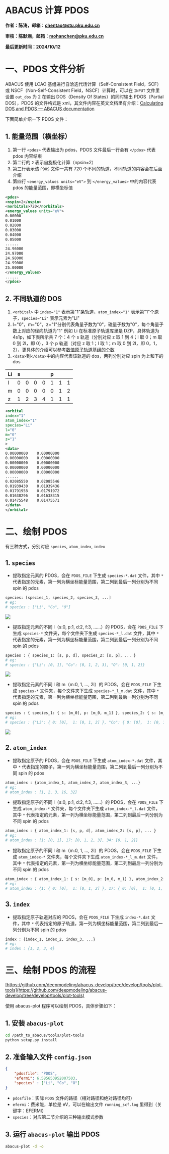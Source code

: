 # ABACUS 计算 PDOS

<strong>作者：陈涛，邮箱：chentao@stu.pku.edu.cn</strong>

<strong>审核：陈默涵，邮箱：mohanchen@pku.edu.cn</strong>

<strong>最后更新时间：2024/10/12</strong>

# 一、PDOS 文件分析

ABACUS 使用 LCAO 基组进行自洽迭代场计算（Self-Consistent Field，SCF）或 NSCF（Non-Self-Consistent Field，NSCF）计算时，可以在 `INPUT` 文件里设置 `out_dos` 为 2 在输出 DOS（Density Of States）的同时输出 PDOS（Partial DOS），PDOS 的文件格式是 xml，其文件内容在英文文档里有介绍：[Calculating DOS and PDOS — ABACUS documentation](https://abacus.deepmodeling.com/en/latest/advanced/elec_properties/dos.html#pdos)

下面简单介绍一下 PDOS 文件：

## 1. 能量范围（横坐标）

1. 第一行 `<pdos>` 代表输出为 pdos，PDOS 文件最后一行会有 `</pdos>` 代表 pdos 内容结束
2. 第二行的 `2` 表示自旋极化计算（npsin=2）
3. 第三行表示该 `PDOS` 文件一共有 720 个不同的轨道，不同轨道的内容会在后面介绍
4. 第四行 `<energy_values units="eV">` 到 `</energy_values>` 中的内容代表 pdos 的能量范围，即横坐标值

```xml
<pdos>
<nspin>2</nspin>
<norbitals>720</norbitals>
<energy_values units="eV">
0.00000
0.01000
0.02000
0.03000
0.04000
0.05000
......
24.96000
24.97000
24.98000
24.99000
25.00000
</energy_values>
......
</pdos>
```

## 2. 不同轨道的 DOS

1. `<orbital>` 中 `index="1"` 表示第"1"条轨道，`atom_index="1"` 表示第"1"个原子，`species="Li"` 表示元素为"Li"
2. l="0"，m="0"，z="1"分别代表角量子数为"0"，磁量子数为"0"，每个角量子数上对应的径向轨道为"1"
   例如 Li 在标准原子轨道库里是 DZP，具体轨道为 4s1p，如下表所示共 7 个：4 个 s 轨道（分别对应 z 取 1 到 4；l 取 0；m 取 0 到 2l，即 0），3 个 p 轨道（对应 z 取 1；l 取 1；m 取 0 到 2l，即 0，1，2），更具体的介绍可以参考[数值原子轨道基组的个数](https://abacus-user-guide.pages.dev/abacus-nac1.html#3-%E6%95%B0%E5%80%BC%E5%8E%9F%E5%AD%90%E8%BD%A8%E9%81%93%E5%9F%BA%E7%BB%84%E7%9A%84%E4%B8%AA%E6%95%B0)
3. `<data>`到`</data>`中的内容代表该轨道的 dos，两列分别对应 spin 为上和下的 dos

| Li | s |   |   |   | p |   |   |
| -- | - | - | - | - | - | - | - |
| l  | 0 | 0 | 0 | 0 | 1 | 1 | 1 |
| m  | 0 | 0 | 0 | 0 | 0 | 1 | 2 |
| z  | 1 | 2 | 3 | 4 | 1 | 1 | 1 |

```xml
<orbital
index="1"
atom_index="1"
species="Li"
l="0"
m="0"
z="1"
>
<data>
0.00000000    0.00000000
0.00000000    0.00000000
0.00000000    0.00000000
0.00000000    0.00000000
0.00000000    0.00000000
......
0.02085550    0.02085546
0.01939430    0.01939436
0.01791958    0.01791972
0.01638296    0.01638315
0.01475548    0.01475571
</data>
</orbital>
```

# 二、绘制 PDOS

有三种方式，分别对应 `species`, `atom_index`, `index`

## 1. `species`

- 提取指定元素的 PDOS，会在 `PDOS_FILE` 下生成 `species-*.dat` 文件，其中 `*` 代表指定的元素，第一列为横坐标能量范围，第二列到最后一列分别为不同 spin 的 pdos

```python
species: [species_1, species_2, species_3, ...]
# eg: 
# species : ["Li", "Co", "O"]
```

![](picture/fig_pdos1.png)

- 提取指定元素的不同 l（s:0, p:1, d:2, f:3, ......）的 PDOS，会在 `PDOS_FILE` 下生成 `species-*` 文件夹，每个文件夹下生成 `species-*_l.dat` 文件，其中 `*` 代表指定的元素，第一列为横坐标能量范围，第二列到最后一列分别为不同 spin 的 pdos

```python
species : { species_1: [s, p, d], species_2: [s, p], ... }
# eg: 
# species : {"Li": [0, 1], "Co": [0, 1, 2, 3], "O": [0, 1, 2]}
```

![](picture/fig_pdos2.png)

- 提取指定元素的不同 l 和 m（m:0, 1, ..., 2l）的 PDOS，会在 `PDOS_FILE` 下生成 `species-*` 文件夹，每个文件夹下生成 `species-*_l_m.dat` 文件，其中 `*` 代表指定的元素，第一列为横坐标能量范围，第二列到最后一列分别为不同 spin 的 pdos

```python
species : { species_1: { s: [m_0], p: [m_0, m_1] }, species_2: { s: [m_0], p: [m_0, m_1], ... }}
# eg: 
# species : {"Li": { 0: [0],  1: [0, 1, 2] }, "Co": { 0: [0],  1: [0, 1, 2], 2: [0, 1, 2, 3, 4], 3: [0, 1, 2, 3, 4, 5, 6] }, "O": { 0: [0],  1: [0, 1, 2], 2: [0, 1, 2, 3, 4] }}
```

![](picture/fig_pdos3.png)

## 2. `atom_index`

- 提取指定原子的 PDOS，会在 `PDOS_FILE` 下生成 `atom_index-*.dat` 文件，其中 `*` 代表指定的原子，第一列为横坐标能量范围，第二列到最后一列分别为不同 spin 的 pdos

```python
atom_index : {atom_index_1, atom_index_2, atom_index_3, ...}
# eg: 
# atom_index : {1, 2, 3, 16, 32}
```

- 提取指定原子的不同 l（s:0, p:1, d:2, f:3, ......）的 PDOS，会在 `PDOS_FILE` 下生成 `atom_index-*` 文件夹，每个文件夹下生成 `atom_index-*_l.dat` 文件，其中 `*` 代表指定的元素，第一列为横坐标能量范围，第二列到最后一列分别为不同 spin 的 pdos

```python
atom_index : { atom_index_1: [s, p, d], atom_index_2: [s, p], ... }
# eg: 
# atom_index : {1: [0, 1], 17: [0, 1, 2, 3], 34: [0, 1, 2]}
```

- 提取指定原子的不同 l 和 m（m:0, 1, ..., 2l）的 PDOS，会在 `PDOS_FILE` 下生成 `atom_index-*` 文件夹，每个文件夹下生成 `atom_index-*_l_m.dat` 文件，其中 `*` 代表指定的元素，第一列为横坐标能量范围，第二列到最后一列分别为不同 spin 的 pdos

```python
atom_index : { atom_index_1: { s: [m_0], p: [m_0, m_1] }, atom_index_2: { s: [m_0], p: [m_0, m_1], ... }}
# eg: 
# atom_index : {1: { 0: [0],  1: [0, 1, 2] }, 17: { 0: [0],  1: [0, 1, 2], 2: [0, 1, 2, 3, 4], 3: [0, 1, 2, 3, 4, 5, 6] }, 34: { 0: [0],  1: [0, 1, 2], 2: [0, 1, 2, 3, 4] }}
```

## 3.  `index`

- 提取指定原子轨道对应的 PDOS，会在 `PDOS_FILE` 下生成 `index-*.dat` 文件，其中 `*` 代表指定的原子轨道，第一列为横坐标能量范围，第二列到最后一列分别为不同 spin 的 pdos

```python
index : {index_1, index_2, index_3, ...}
# eg:
# index : {1, 2, 3, 4}
```

# 三、绘制 PDOS 的流程

[https://github.com/deepmodeling/abacus-develop/tree/develop/tools/plot-tools](https://github.com/deepmodeling/abacus-develop/tree/develop/tools/plot-tools)

使用 abacus-plot 程序可以绘制 PDOS，具体步骤如下：

## 1. 安装 `abacus-plot`

```bash
cd /path_to_abacus/tools/plot-tools
python setup.py install
```

## 2. 准备输入文件 `config.json`

```json
{
    "pdosfile": "PDOS",
    "efermi": 6.585653952007503,
    "species" : ["Li", "Co", "O"]
}
```

- `pdosfile`：实际 `PDOS` 文件的路径（相对路径和绝对路径均可）
- `efermi`：费米能，单位是 eV，可以在输出文件 `running_scf.log` 里得到（关键字：EFERMI）
- `species`：对应第二节介绍的三种输出模式参数

## 3. 运行 `abacus-plot` 输出 PDOS

```bash
abacus-plot -d -o
```